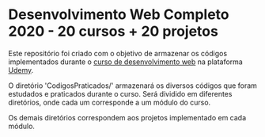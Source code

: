 # Desenvolvimento Web Completo 2020 - 20 cursos + 20 projetos #

Este repositório foi criado com o objetivo de armazenar os códigos implementados durante o [curso de desenvolvimento web](https://www.udemy.com/share/101WqGB0UcdV5XR3w=/) na plataforma [Udemy](https://www.udemy.com/).

O diretório 'CodigosPraticados/' armazenará os diversos códigos que foram estudados e praticados durante o curso. Será dividido em diferentes diretórios, onde cada um corresponde a um módulo do curso.

Os demais diretórios correspondem aos projetos implementado em cada módulo. 